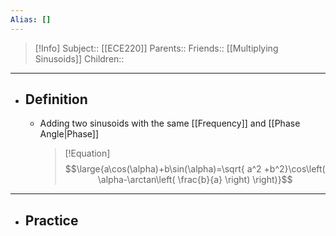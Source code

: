 ```yaml
---
Alias: []
---
```

> [!Info]
> Subject:: [[ECE220]]
> Parents:: 
> Friends:: [[Multiplying Sinusoids]]
> Children:: 
---
- ## Definition
	- Adding two sinusoids with the same [[Frequency]] and [[Phase Angle|Phase]]
	  > [!Equation]
	  > $$\large{a\cos(\alpha)+b\sin(\alpha)=\sqrt{ a^2 +b^2}\cos\left( \alpha-\arctan\left( \frac{b}{a} \right) \right)}$$
---
- ## Practice
